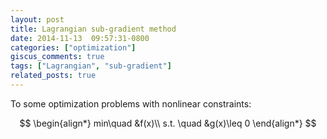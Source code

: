 ```yaml
---
layout: post
title: Lagrangian sub-gradient method
date: 2014-11-13  09:57:31-0800
categories: ["optimization"]
giscus_comments: true
tags: ["Lagrangian", "sub-gradient"]
related_posts: true
---
```


To some optimization problems with nonlinear constraints:

$$
\begin{align*}
min\quad &f(x)\\
s.t. \quad &g(x)\leq 0
\end{align*}
$$
